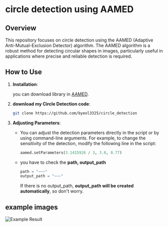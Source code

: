 # circle detection using AAMED

## Overview

This repository focuses on circle detection using the AAMED (Adaptive Anti-Mutual-Exclusion Detector) algorithm. The AAMED algorithm is a robust method for detecting circular shapes in images, particularly useful in applications where precise and reliable detection is required.

## How to Use

1. **Installation**:

   you can download library in [AAMED](https://github.com/Li-Zhaoxi/AAMED).

2. **download my Circle Detection code**:

   ```bash
   git clone https://github.com/byeol3325/circle_detection
   ```

3. **Adjusting Parameters**:

   - You can adjust the detection parameters directly in the script or by using command-line arguments. For example, to change the sensitivity of the detection, modify the following line in the script:
     ```python
     aamed.setParameters(3.1415926 / 3, 3.0, 0.77)
     ```
   - you have to check the **path, output_path**
     ```python
     path = "~~~"
     output_path = "~~~"
     ```
     If there is no output_path, **output_path will be created automatically**, so don't worry.

## example images
![Example Result]()

